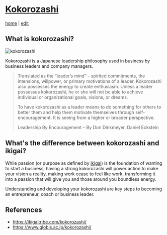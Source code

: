 # [Kokorozashi](https://alwinwoo.github.io/pages/kokorozashi.html)
[home](https://alwinwoo.github.io/) | [edit](https://github.com/alwinwoo/alwinwoo.github.io/edit/master/pages/kokorozashi.md)

## What is kokorozashi? 

![kokorozashi](https://ikigaitribe.com/wp-content/uploads/2019/11/kokorozashi-big.png "Kokorozashi")

Kokorozashi is a Japanese leadership philosophy used in business by business leaders and company managers. 
> Translated as the “leader’s mind” – spirited commitments, the intensions, willpower, or primary motivations of a leader. Kokorozashi also possesses the energy to create enthusiasm. Unless a leader possesses kokorozashi, he or she will not be able to achieve individual or organizational goals, visions, or dreams. 
> 
> To have kokorozashi as a leader means to do something for others to better them and help them motivate themselves through self-encouragement. It is seeing from a higher or broader perspective.
>
> Leadership By Encouragement – By Don Dinkmeyer, Daniel Eckstein

## What's the difference between kokorozashi and ikigai? 

While passion (or purpose as defined by [ikigai](https://alwinwoo.github.io/pages/ikigai.html)) is the foundation of wanting to start a business, having a strong kokorozashi will power action to make your vision a reality, making work cease to feel like work, transforming it into a passion that will give you and those around you boundless energy.

Understanding and developing your kokorozashi are key steps to becoming an entrepreneur, coach or business leader.

## References

- https://ikigaitribe.com/kokorozashi/
- https://www.globis.ac.jp/kokorozashi/
